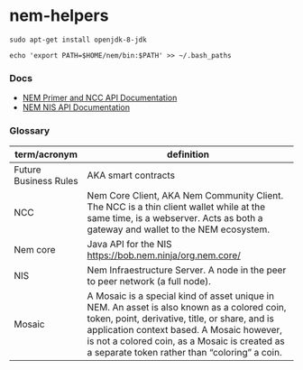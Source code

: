 # nem-helpers

```
sudo apt-get install openjdk-8-jdk
```

```
echo 'export PATH=$HOME/nem/bin:$PATH' >> ~/.bash_paths
```

### Docs

 - [NEM Primer and NCC API Documentation](https://www.nem.io/ncc/index.html)
 - [NEM NIS API Documentation](https://bob.nem.ninja/docs/)

### Glossary
term/acronym | definition
| --- | --- |
Future Business Rules | AKA smart contracts
NCC | Nem Core Client, AKA Nem Community Client. The NCC is a thin client wallet while at the same time, is a webserver. Acts as both a gateway and wallet to the NEM ecosystem.
Nem core | Java API for the NIS https://bob.nem.ninja/org.nem.core/
NIS | Nem Infraestructure Server. A node in the peer to peer network (a full node).
Mosaic | A Mosaic is a special kind of asset unique in NEM. An asset is also known as a colored coin, token, point, derivative, title, or share, and is application context based. A Mosaic however, is not a colored coin, as a Mosaic is created as a separate token rather than “coloring” a coin.
